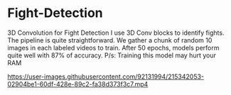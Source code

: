 # Fight-Detection
3D Convolution for Fight Detection
I use 3D Conv blocks to identify fights. The pipeline is quite straightforward. We gather a chunk of random 10 images in each labeled videos to train. After 50 epochs, models perform quite well with 87% of accuracy. 
P/s: Training this model may hurt your RAM




https://user-images.githubusercontent.com/92131994/215342053-02904be1-60df-428e-89c2-fa38d373f3c7.mp4

